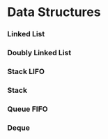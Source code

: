 # Data Structures

###	 Linked List

### Doubly Linked List

### Stack LIFO

### Stack

### Queue FIFO

### Deque